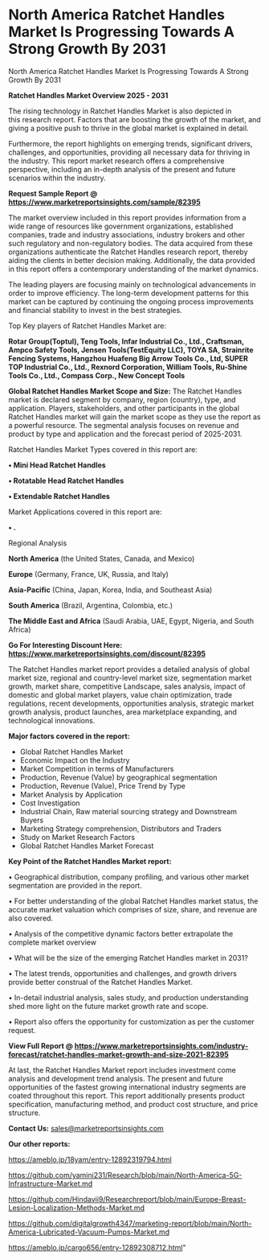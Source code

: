 # North America Ratchet Handles Market Is Progressing Towards A Strong Growth By 2031
North America Ratchet Handles Market Is Progressing Towards A Strong Growth By 2031

<Strong> Ratchet Handles Market Overview 2025 - 2031</strong>

The rising technology in Ratchet Handles Market is also depicted in this research report. Factors that are boosting the growth of the market, and giving a positive push to thrive in the global market is explained in detail.

Furthermore, the report highlights on emerging trends, significant drivers, challenges, and opportunities, providing all necessary data for thriving in the industry. This report market research offers a comprehensive perspective, including an in-depth analysis of the present and future scenarios within the industry.

<strong>Request Sample Report @ <a href=https://www.marketreportsinsights.com/sample/82395>https://www.marketreportsinsights.com/sample/82395</a></strong>

The market overview included in this report provides information from a wide range of resources like government organizations, established companies, trade and industry associations, industry brokers and other such regulatory and non-regulatory bodies. The data acquired from these organizations authenticate the Ratchet Handles research report, thereby aiding the clients in better decision making. Additionally, the data provided in this report offers a contemporary understanding of the market dynamics.

The leading players are focusing mainly on technological advancements in order to improve efficiency. The long-term development patterns for this market can be captured by continuing the ongoing process improvements and financial stability to invest in the best strategies.

Top Key players of Ratchet Handles Market are:

<strong>Rotar Group(Toptul), Teng Tools, Infar Industrial Co., Ltd., Craftsman, Ampco Safety Tools, Jensen Tools(TestEquity LLC), TOYA SA, Strainrite Fencing Systems, Hangzhou Huafeng Big Arrow Tools Co., Ltd, SUPER TOP Industrial Co., Ltd., Rexnord Corporation, William Tools, Ru-Shine Tools Co., Ltd., Compass Corp., New Concept Tools</strong>

<strong><b>Global Ratchet Handles Market Scope and Size:</b></strong>
The Ratchet Handles market is declared segment by company, region (country), type, and application. Players, stakeholders, and other participants in the global Ratchet Handles market will gain the market scope as they use the report as a powerful resource. The segmental analysis focuses on revenue and product by type and application and the forecast period of 2025-2031.

Ratchet Handles Market Types covered in this report are:

<strong>• Mini Head Ratchet Handles

• Rotatable Head Ratchet Handles

• Extendable Ratchet Handles</strong>

Market Applications covered in this report are:

<strong>• .</strong> 

Regional Analysis

<strong>North America</strong> (the United States, Canada, and Mexico)

<strong>Europe</strong> (Germany, France, UK, Russia, and Italy)

<strong>Asia-Pacific</strong> (China, Japan, Korea, India, and Southeast Asia)

<strong>South America</strong> (Brazil, Argentina, Colombia, etc.)

<strong>The Middle East and Africa</strong> (Saudi Arabia, UAE, Egypt, Nigeria, and South Africa)

<strong>Go For Interesting Discount Here: <a href=https://www.marketreportsinsights.com/discount/82395>https://www.marketreportsinsights.com/discount/82395</a></strong>

The Ratchet Handles market report provides a detailed analysis of global market size, regional and country-level market size, segmentation market growth, market share, competitive Landscape, sales analysis, impact of domestic and global market players, value chain optimization, trade regulations, recent developments, opportunities analysis, strategic market growth analysis, product launches, area marketplace expanding, and technological innovations.

<strong><b>Major factors covered in the report:</b></strong>
<ul>
  <li>Global Ratchet Handles Market </li>
  <li>Economic Impact on the Industry</li>
  <li>Market Competition in terms of Manufacturers</li>
  <li>Production, Revenue (Value) by geographical segmentation</li>
  <li>Production, Revenue (Value), Price Trend by Type</li>
  <li>Market Analysis by Application</li>
  <li>Cost Investigation</li>
  <li>Industrial Chain, Raw material sourcing strategy and Downstream Buyers</li>
  <li>Marketing Strategy comprehension, Distributors and Traders</li>
  <li>Study on Market Research Factors</li>
  <li>Global Ratchet Handles Market Forecast</li>
</ul>

<strong><b>Key Point of the Ratchet Handles Market report:</b></strong>

• Geographical distribution, company profiling, and various other market segmentation are provided in the report.

• For better understanding of the global Ratchet Handles market status, the accurate market valuation which comprises of size, share, and revenue are also covered.

• Analysis of the competitive dynamic factors better extrapolate the complete market overview

• What will be the size of the emerging Ratchet Handles market in 2031?

• The latest trends, opportunities and challenges, and growth drivers provide better construal of the Ratchet Handles Market.

• In-detail industrial analysis, sales study, and production understanding shed more light on the future market growth rate and scope.

• Report also offers the opportunity for customization as per the customer request.

<strong><b>View Full Report @ <a href=https://www.marketreportsinsights.com/industry-forecast/ratchet-handles-market-growth-and-size-2021-82395>https://www.marketreportsinsights.com/industry-forecast/ratchet-handles-market-growth-and-size-2021-82395</a></b></strong>


At last, the Ratchet Handles Market report includes investment come analysis and development trend analysis. The present and future opportunities of the fastest growing international industry segments are coated throughout this report. This report additionally presents product specification, manufacturing method, and product cost structure, and price structure.

<strong>Contact Us:</strong>
sales@marketreportsinsights.com

<strong>Our other reports:</strong>

<a href=https://ameblo.jp/18yam/entry-12892319794.html>https://ameblo.jp/18yam/entry-12892319794.html</a>

<a href=https://github.com/yamini231/Research/blob/main/North-America-5G-Infrastructure-Market.md>https://github.com/yamini231/Research/blob/main/North-America-5G-Infrastructure-Market.md</a>

<a href=https://github.com/Hindavii9/Researchreport/blob/main/Europe-Breast-Lesion-Localization-Methods-Market.md>https://github.com/Hindavii9/Researchreport/blob/main/Europe-Breast-Lesion-Localization-Methods-Market.md</a>

<a href=https://github.com/digitalgrowth4347/marketing-report/blob/main/North-America-Lubricated-Vacuum-Pumps-Market.md>https://github.com/digitalgrowth4347/marketing-report/blob/main/North-America-Lubricated-Vacuum-Pumps-Market.md</a>

<a href=https://ameblo.jp/cargo656/entry-12892308712.html>https://ameblo.jp/cargo656/entry-12892308712.html</a>"
